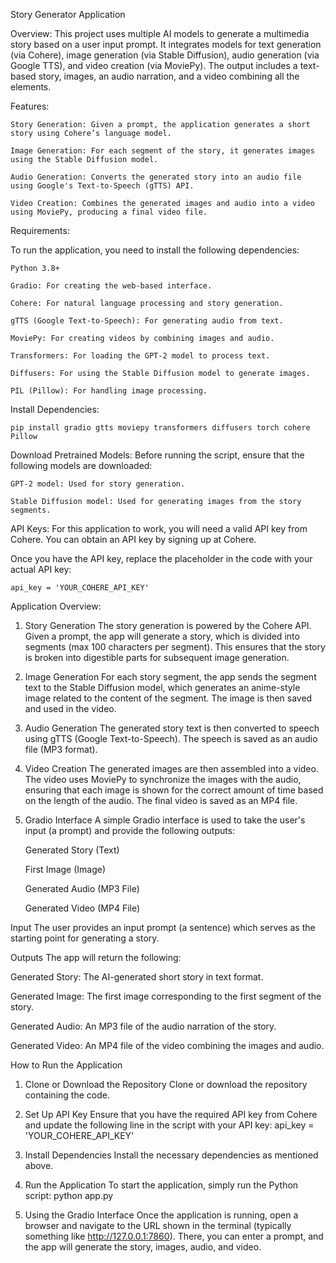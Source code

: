 Story Generator Application

Overview:
	This project uses multiple AI models to generate a multimedia story based on a user input prompt. 
	It integrates models for text generation (via Cohere), image generation (via Stable Diffusion), audio generation (via Google TTS), and video creation (via MoviePy). 
	The output includes a text-based story, images, an audio narration, and a video combining all the elements.
 
Features:
 
	Story Generation: Given a prompt, the application generates a short story using Cohere’s language model.

	Image Generation: For each segment of the story, it generates images using the Stable Diffusion model.

	Audio Generation: Converts the generated story into an audio file using Google's Text-to-Speech (gTTS) API.

	Video Creation: Combines the generated images and audio into a video using MoviePy, producing a final video file.
Requirements:

To run the application, you need to install the following dependencies:

	Python 3.8+

	Gradio: For creating the web-based interface.

	Cohere: For natural language processing and story generation.

	gTTS (Google Text-to-Speech): For generating audio from text.

	MoviePy: For creating videos by combining images and audio.

	Transformers: For loading the GPT-2 model to process text.

	Diffusers: For using the Stable Diffusion model to generate images.

	PIL (Pillow): For handling image processing.

Install Dependencies:

	pip install gradio gtts moviepy transformers diffusers torch cohere Pillow

Download Pretrained Models:
Before running the script, ensure that the following models are downloaded:

	GPT-2 model: Used for story generation.

	Stable Diffusion model: Used for generating images from the story segments.
 
API Keys:
For this application to work, you will need a valid API key from Cohere. You can obtain an API key by signing up at Cohere.

Once you have the API key, replace the placeholder in the code with your actual API key:

 	api_key = 'YOUR_COHERE_API_KEY'

Application Overview:

1. Story Generation
	The story generation is powered by the Cohere API. Given a prompt, the app will generate a story, which is divided into segments (max 100 characters per segment). This ensures that the story is broken into digestible parts for subsequent image generation.

2. Image Generation
	For each story segment, the app sends the segment text to the Stable Diffusion model, which generates an anime-style image related to the content of the segment. The image is then saved and used in the video.

3. Audio Generation
	The generated story text is then converted to speech using gTTS (Google Text-to-Speech). The speech is saved as an audio file (MP3 format).

4. Video Creation
	The generated images are then assembled into a video. The video uses MoviePy to synchronize the images with the audio, ensuring that each image is shown for the correct amount of time based on the length of the audio. The final video is saved as an MP4 file.

5. Gradio Interface
	A simple Gradio interface is used to take the user's input (a prompt) and provide the following outputs:

	Generated Story (Text)

	First Image (Image)

	Generated Audio (MP3 File)

	Generated Video (MP4 File)

Input
	The user provides an input prompt (a sentence) which serves as the starting point for generating a story.

Outputs
	The app will return the following:

Generated Story: The AI-generated short story in text format.

Generated Image: The first image corresponding to the first segment of the story.

Generated Audio: An MP3 file of the audio narration of the story.

Generated Video: An MP4 file of the video combining the images and audio.

How to Run the Application
1. Clone or Download the Repository
	Clone or download the repository containing the code.

2. Set Up API Key
	Ensure that you have the required API key from Cohere and update the following line in the script with your API key:
	api_key = 'YOUR_COHERE_API_KEY'

4. Install Dependencies
	Install the necessary dependencies as mentioned above.

5. Run the Application
	To start the application, simply run the Python script:
	python app.py
5. Using the Gradio Interface
Once the application is running, open a browser and navigate to the URL shown in the terminal (typically something like http://127.0.0.1:7860). There, you can enter a prompt, and the app will generate the story, images, audio, and video.
